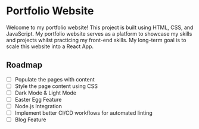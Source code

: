 # Portfolio Website

Welcome to my portfolio website! This project is built using HTML, CSS, and JavaScript. My portfolio website serves as a platform to showcase my skills and projects whilst practicing my front-end skills. My long-term goal is to scale this website into a React App.

## Roadmap

- [ ] Populate the pages with content
- [ ] Style the page content using CSS
- [ ] Dark Mode & Light Mode
- [ ] Easter Egg Feature
- [ ] Node.js Integration
- [ ] Implement better CI/CD workflows for automated linting
- [ ] Blog Feature
